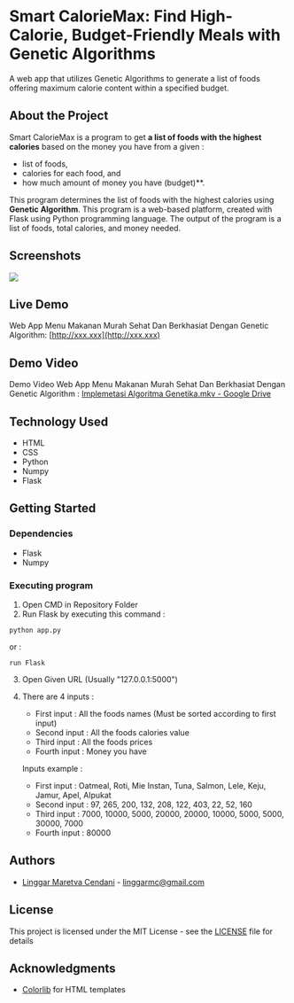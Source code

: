 # Smart CalorieMax: Find High-Calorie, Budget-Friendly Meals with Genetic Algorithms
A web app that utilizes Genetic Algorithms to generate a list of foods offering maximum calorie content within a specified budget.

## About the Project
Smart CalorieMax is a program to get **a list of foods with the highest calories** based on the money you have from a given :
  * list of foods,
  * calories for each food, and
  * how much amount of money you have (budget)**.

This program determines the list of foods with the highest calories using **Genetic Algorithm**. This program is a web-based platform, created with Flask using Python programming language. The output of the program is a list of foods, total calories, and money needed.

## Screenshots
<img src="images/screenshot.png">

## Live Demo
Web App Menu Makanan Murah Sehat Dan Berkhasiat Dengan Genetic Algorithm: [http://xxx.xxx](http://xxx.xxx)

## Demo Video
Demo Video Web App Menu Makanan Murah Sehat Dan Berkhasiat Dengan Genetic Algorithm : [Implemetasi Algoritma Genetika.mkv - Google Drive](https://drive.google.com/file/d/1K1WzoqYeEvU1BD8uuMkOEsGb2WLkBY6D/view)

## Technology Used
* HTML
* CSS
* Python
* Numpy
* Flask

## Getting Started

### Dependencies

* Flask
* Numpy

### Executing program

1. Open CMD in Repository Folder
2. Run Flask by executing this command :
```
python app.py
```
or :
```
run Flask
```
3. Open Given URL (Usually "127.0.0.1:5000")
4. There are 4 inputs :

    - First input : All the foods names (Must be sorted according to first input)
    - Second input : All the foods calories value
    - Third input : All the foods prices
    - Fourth input : Money you have

    Inputs example :
    - First input : Oatmeal, Roti, Mie Instan, Tuna, Salmon, Lele, Keju, Jamur, Apel, Alpukat
    - Second input : 97, 265, 200, 132, 208, 122, 403, 22, 52, 160
    - Third input : 7000, 10000, 5000, 20000, 20000, 10000, 5000, 5000, 30000, 7000
    - Fourth input : 80000

## Authors
* [Linggar Maretva Cendani](https://github.com/LinggarM) - [linggarmc@gmail.com](mailto:linggarmc@gmail.com)

## License
This project is licensed under the MIT License - see the [LICENSE](LICENSE) file for details

## Acknowledgments
* [Colorlib](https://colorlib.com/) for HTML templates
